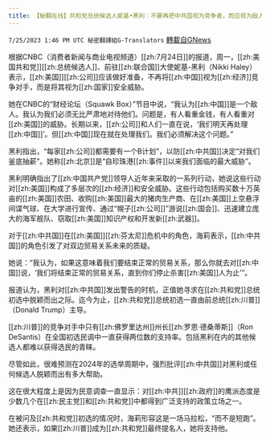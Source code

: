 ```yaml
---
title: 【秘翻在线】共和党总统候选人妮基•黑利：不要再把中共国视为竞争者，而应视为敌人
---
```

`7/25/2023 1:46 PM UTC 秘密翻譯組G-Translators` [轉載自GNews](https://gnews.org/articles/1486519)

根据CNBC（消费者新闻与商业电视频道）[[zh:7月24日]]的报道，周一，[[zh:美国共和党]][[zh:总统候选人]]、前驻[[zh:联合国]]大使妮基\-黑利（Nikki Haley）表示，[[zh:美国]][[zh:公司]]应该做好准备，不再将[[zh:中国]]视为[[zh:经济]]竞争对手，而是将其视为[[zh:国家]]安全威胁。

她在CNBC的“财经论坛（Squawk Box）”节目中说，“我认为[[zh:中国]]是一个敌人。我认为我们必须无比严肃地对待他们。问题是，有人看重金钱，有人看重对[[zh:美国]]的威胁。长期以来，[[zh:公司]]和人们一直在说，‘我们明天再处理[[zh:中国]]’。但[[zh:中国]]现在就在处理我们。我们必须解决这个问题。”

黑利指出，“每家[[zh:公司]]都需要有一个B计划”，以防[[zh:中共国]]决定“对我们釜底抽薪”。她称[[zh:北京]]是“自珍珠港[[zh:事件]]以来我们面临的最大威胁”。

黑利明确指出了[[zh:中国共产党]]领导人近年来采取的一系列行动，她说这些行动对[[zh:美国]]构成了多层次的[[zh:经济]]和安全威胁。这些行动包括购买数十万英亩的[[zh:美国]]农田、收购[[zh:美国]]最大的猪肉生产商、在[[zh:美国]]上空悬浮间谍气球、在大学进行宣传、通过“幌子[[zh:公司]]”游说[[zh:国会]]、迅速建立庞大的海军舰队、窃取[[zh:美国]]知识产权和开发新[[zh:武器]]。

对于[[zh:中共国]]在[[zh:美国]][[zh:芬太尼]]危机中的角色，海莉表示，[[zh:中共国]]的角色引发了对双边贸易关系未来的质疑。

她说：“我认为，如果这意味着我们要结束正常的贸易关系，那么你就去对[[zh:中国]]说，‘我们将结束正常的贸易关系，直到你们停止杀害[[zh:美国]]人为止’”。

报道认为，黑利对[[zh:中共国]]发出警告的时机，正值她寻求在[[zh:共和党]]总统初选中脱颖而出之际。迄今为止，[[zh:共和党]]总统初选一直由前总统[[zh:川普]]（Donald Trump）主导。

[[zh:川普]]的竞争对手中只有[[zh:佛罗里达州]]州长[[zh:罗恩·德桑蒂斯]]（Ron DeSantis）在全国初选民调中一直获得两位数的支持率。包括黑利在内的其他候选人都难以获得选民的青睐。

尽管如此，很难预测在2024年的选举周期中，强烈批评[[zh:中共国]]对黑利或任何候选人脱颖而出有多大帮助。

这在很大程度上是因为民意调查一直显示：对[[zh:中共]][[zh:政府]]的鹰派态度是少数几个在[[zh:民主党]]和[[zh:共和党]]中都得到广泛支持的政策立场之一。

在被问及[[zh:共和党]]初选的情况时，海莉形容这是一场马拉松，“而不是短跑”。她还表示，如果[[zh:川普]]成为[[zh:共和党]]最终提名人，她将支持他。
